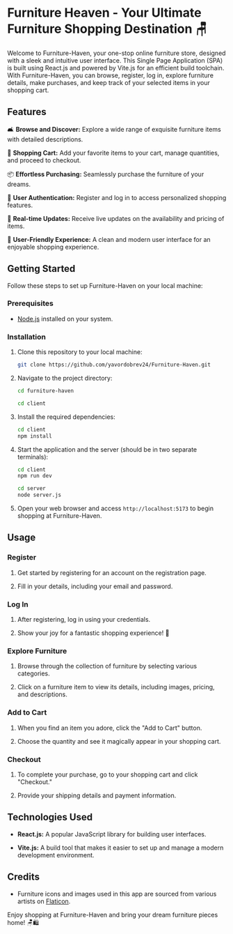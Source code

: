 # Furniture Heaven - Your Ultimate Furniture Shopping Destination 🪑

Welcome to Furniture-Haven, your one-stop online furniture store, designed with a sleek and intuitive user interface. This Single Page Application (SPA) is built using React.js and powered by Vite.js for an efficient build toolchain. With Furniture-Haven, you can browse, register, log in, explore furniture details, make purchases, and keep track of your selected items in your shopping cart.

## Features

🛋 **Browse and Discover:** Explore a wide range of exquisite furniture items with detailed descriptions.

🛒 **Shopping Cart:** Add your favorite items to your cart, manage quantities, and proceed to checkout.

📦 **Effortless Purchasing:** Seamlessly purchase the furniture of your dreams.

🔐 **User Authentication:** Register and log in to access personalized shopping features.

📣 **Real-time Updates:** Receive live updates on the availability and pricing of items.

🧹 **User-Friendly Experience:** A clean and modern user interface for an enjoyable shopping experience.

## Getting Started

Follow these steps to set up Furniture-Haven on your local machine:

### Prerequisites

- [Node.js](https://nodejs.org/) installed on your system.

### Installation

1. Clone this repository to your local machine:

   ```bash
   git clone https://github.com/yavordobrev24/Furniture-Haven.git
   ```

2. Navigate to the project directory:

   ```bash
   cd furniture-haven

   cd client
   ```

3. Install the required dependencies:

   ```bash
   cd client
   npm install
   ```

4. Start the application and the server (should be in two separate terminals):

   ```bash
   cd client
   npm run dev

   cd server
   node server.js
   ```

5. Open your web browser and access `http://localhost:5173` to begin shopping at Furniture-Haven.

## Usage

### Register

1. Get started by registering for an account on the registration page.

2. Fill in your details, including your email and password.

### Log In

1. After registering, log in using your credentials.

2. Show your joy for a fantastic shopping experience! 🎉

### Explore Furniture

1. Browse through the collection of furniture by selecting various categories.

2. Click on a furniture item to view its details, including images, pricing, and descriptions.

### Add to Cart

1. When you find an item you adore, click the "Add to Cart" button.

2. Choose the quantity and see it magically appear in your shopping cart.

### Checkout

1. To complete your purchase, go to your shopping cart and click "Checkout."

2. Provide your shipping details and payment information.

## Technologies Used

- **React.js:** A popular JavaScript library for building user interfaces.

- **Vite.js:** A build tool that makes it easier to set up and manage a modern development environment.

## Credits

- Furniture icons and images used in this app are sourced from various artists on [Flaticon](https://www.flaticon.com/).

Enjoy shopping at Furniture-Haven and bring your dream furniture pieces home! 🪑🛍️
